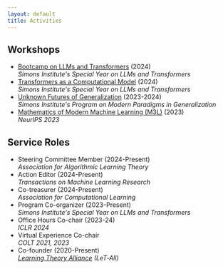 ```yaml
---
layout: default
title: Activities
---
```


## Workshops
* [Bootcamp on LLMs and Transformers](https://simons.berkeley.edu/workshops/special-year-large-language-models-transformers-part-1-boot-camp#simons-tabs) (2024)  
  _Simons Institute's Special Year on LLMs and Transformers_
* [Transformers as a Computational Model](https://simons.berkeley.edu/workshops/transformers-computational-model\#simons-tabs) (2024)  
  _Simons Institute's Special Year on LLMs and Transformers_
* [Unknown Futures of Generalization](https://simons.berkeley.edu/workshops/unknown-futures-generalization\#simons-tabs) (2023-2024)  
  _Simons Institute's Program on Modern Paradigms in Generalization_
* [Mathematics of Modern Machine Learning (M3L)](https://sites.google.com/view/m3l-2023/home) (2023)  
  _NeurIPS 2023_


## Service Roles
* Steering Committee Member (2024-Present)  
  _Association for Algorithmic Learning Theory_
* Action Editor (2024-Present)  
  _Transactions on Machine Learning Research_
* Co-treasurer (2024-Present)  
  _Association for Computational Learning_
* Program Co-organizer (2023-Present)  
  _Simons Institute's Special Year on LLMs and Transformers_
* Office Hours Co-chair (2023-24)  
  _ICLR 2024_ 
* Virtual Experience Co-chair  
  _COLT 2021, 2023_
* Co-founder (2020-Present)  
  _[Learning Theory Alliance](https://www.let-all.com) (LeT‐All)_